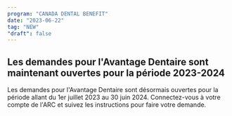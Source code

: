```yaml
---
program: "CANADA DENTAL BENEFIT"
date: "2023-06-22"
tag: "NEW"
"draft": false
---
```


## Les demandes pour l'Avantage Dentaire sont maintenant ouvertes pour la période 2023-2024

Les demandes pour l'Avantage Dentaire sont désormais ouvertes pour la période allant du 1er juillet 2023 au 30 juin 2024. Connectez-vous à votre compte de l'ARC et suivez les instructions pour faire votre demande.